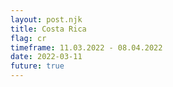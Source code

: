 ```yaml
---
layout: post.njk
title: Costa Rica
flag: cr
timeframe: 11.03.2022 - 08.04.2022
date: 2022-03-11
future: true
---
```

